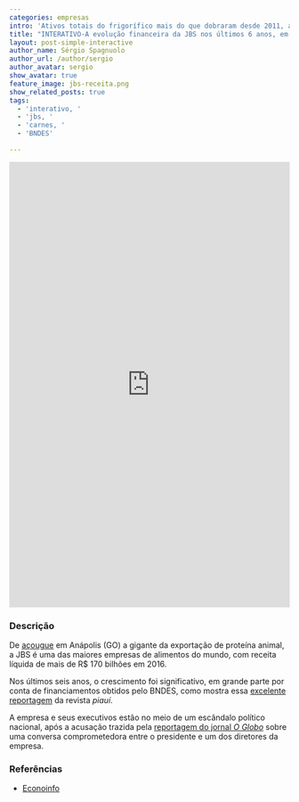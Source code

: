 ```yaml
---
categories: empresas
intro: 'Ativos totais do frigorífico mais do que dobraram desde 2011, ao passo que a receita líquida quase triplicou'
title: "INTERATIVO-A evolução financeira da JBS nos últimos 6 anos, em um gráfico"
layout: post-simple-interactive
author_name: Sérgio Spagnuolo
author_url: /author/sergio
author_avatar: sergio
show_avatar: true
feature_image: jbs-receita.png
show_related_posts: true
tags:
  - 'interativo, '
  - 'jbs, '
  - 'carnes, '
  - 'BNDES'

---
```



<iframe src="http://graficos.voltdata.info/posts/geral/jbs" width="100%" frameborder="no" scrolling="no" height="800px" seamless id="interact-jbs"> </iframe>

### Descrição

De [açougue](http://g1.globo.com/economia/negocios/noticia/com-ajuda-do-bndes-donos-da-jbs-criaram-maior-empresa-de-carnes-do-mundo.ghtml) em Anápolis (GO) a gigante da exportação de proteína animal, a JBS é uma das maiores empresas de alimentos do mundo, com receita líquida de mais de R$ 170 bilhões em 2016.

Nos últimos seis anos, o crescimento foi significativo, em grande parte por conta de financiamentos obtidos pelo BNDES, como mostra essa [excelente reportagem](http://piaui.folha.uol.com.br/materia/o-estouro-da-boiada/) da revista *piauí*.

A empresa e seus executivos estão no meio de um escândalo político nacional, após a acusação trazida pela [reportagem do jornal *O Globo*](https://oglobo.globo.com/brasil/dono-da-jbs-grava-temer-dando-aval-para-compra-de-silencio-de-cunha-21353935?utm_source=Facebook&utm_medium=Social&utm_campaign=O%Globo) sobre uma conversa comprometedora entre o presidente e um dos diretores da empresa.


### Referências

- [Econoinfo](http://www.econoinfo.com.br/financas-e-mercados/demonstracoes?codigoCVM=20575#)


<style>
@media screen and (max-width: 620px) {
    #interact-jbs {
        height: 600px;
    }
}
</style>
